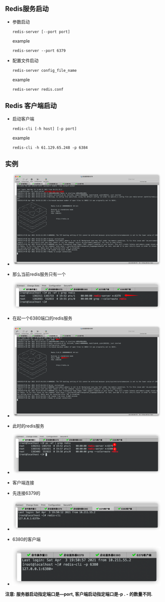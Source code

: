 ##  Redis服务启动

- 参数启动

  ```shell
  redis-server [--port port]
  ```

  example

  ```shell
  redis-server --port 6379
  ```

- 配置文件启动

  ```shell
  redis-server config_file_name
  ```

  example

  ```shell
  redis-server redis.conf
  ```

  

## Redis 客户端启动

- 启动客户端

  ```shell
  redis-cli [-h host] [-p port]
  ```

  example

  ```shell
  redis-cli -h 61.129.65.248 -p 6384
  ```

##  实例

- ![image-20210403195441467](assets/image-20210403195441467.png)

- 那么当前redis服务只有一个

  ![image-20210403195636643](assets/image-20210403195636643.png)

- 在起一个6380端口的redis服务
- ![image-20210403195822935](assets/image-20210403195822935.png)

- 此时的redis服务
- ![image-20210403195937419](assets/image-20210403195937419.png)

- 客户端连接
- 先连接6379的
- ![image-20210403200113711](assets/image-20210403200113711.png)

- 6380的客户端
- ![image-20210403200229555](assets/image-20210403200229555.png)

**注意: 服务器启动指定端口是—port, 客户端启动指定端口是-p . - 的数量不同.**